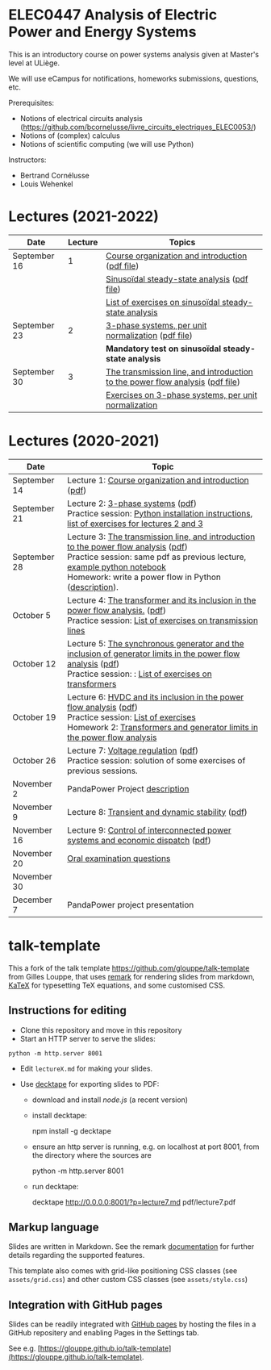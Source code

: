 # ELEC0447 Analysis of Electric Power and Energy Systems

This is an introductory course on power systems analysis given at Master's level at ULiège.

We will use eCampus for notifications, homeworks submissions, questions, etc. 

Prerequisites: 
 - Notions of electrical circuits analysis (https://github.com/bcornelusse/livre_circuits_electriques_ELEC0053/)
 - Notions of (complex) calculus
 - Notions of scientific computing (we will use Python)

Instructors: 
 - Bertrand Cornélusse
 - Louis Wehenkel

# Lectures (2021-2022)

| Date | Lecture | Topics |
| --- | --- | --- |
| September 16 | 1 | [Course organization and introduction](https://bcornelusse.github.io/ELEC0447-analysis-power-systems/?p=lecture1_intro.md) ([pdf file](pdf/lecture1_intro.pdf))|
|              |   | [Sinusoïdal steady-state analysis](https://bcornelusse.github.io/ELEC0447-analysis-power-systems/?p=lecture1_SSSA.md) ([pdf file](pdf/lecture1_SSSA.pdf))|
|              |   | [List of exercises on sinusoïdal steady-state analysis](pdf/list_of_exercises_SSSA.pdf) |
| September 23 | 2 | [3-phase systems, per unit normalization](https://bcornelusse.github.io/ELEC0447-analysis-power-systems/?p=lecture2_3ph_pu.md) ([pdf file](pdf/lecture2_3ph_pu.pdf))|
|              |   | **Mandatory test on sinusoïdal steady-state analysis** |
| September 30 | 3 | [The transmission line, and introduction to the power flow analysis](https://bcornelusse.github.io/ELEC0447-analysis-power-systems/?p=lecture3_tl_pf1.md) ([pdf file](pdf/lecture3_tl_pf1.pdf))|
|              |   | [Exercises on 3-phase systems, per unit normalization](pdf/ELEC0447_TP2.pdf) |

# Lectures (2020-2021)

| Date | Topic |
| --- | --- |
| September 14 | Lecture 1: [Course organization and introduction](https://bcornelusse.github.io/ELEC0447-analysis-power-systems/?p=lecture1.md) ([pdf](https://bcornelusse.github.io/ELEC0447-analysis-power-systems/pdf/lecture1.pdf))|
| September 21 | Lecture 2: [3-phase systems](https://bcornelusse.github.io/ELEC0447-analysis-power-systems/?p=lecture2.md) ([pdf](https://bcornelusse.github.io/ELEC0447-analysis-power-systems/pdf/lecture2.pdf)) <br> Practice session: [Python installation instructions](pdf/python_install.pdf), [list of exercises for lectures 2 and 3](pdf/ELEC0447_TP1-3.pdf)|
| September 28 | Lecture 3: [The transmission line, and introduction to the power flow analysis](https://bcornelusse.github.io/ELEC0447-analysis-power-systems/?p=lecture3.md) ([pdf](https://bcornelusse.github.io/ELEC0447-analysis-power-systems/pdf/lecture3.pdf))<br>Practice session: same pdf as previous lecture, [example python notebook](https://bcornelusse.github.io/ELEC0447-analysis-power-systems/notebooks/short_python_tutorial.ipynb)<br> Homework: write a power flow in Python ([description](https://bcornelusse.github.io/ELEC0447-analysis-power-systems/pdf/ELEC0447_powerflow.pdf)). |
| October 5 | Lecture 4: [The transformer and its inclusion in the power flow analysis.](https://bcornelusse.github.io/ELEC0447-analysis-power-systems/?p=lecture4.md) ([pdf](https://bcornelusse.github.io/ELEC0447-analysis-power-systems/pdf/lecture4.pdf)) <br> Practice session: [List of exercises on transmission lines](pdf/ELEC0447_TP3-2.pdf)|
| October 12 | Lecture 5: [The synchronous generator and the inclusion of generator limits in the power flow analysis](https://bcornelusse.github.io/ELEC0447-analysis-power-systems/?p=lecture5.md) ([pdf](https://bcornelusse.github.io/ELEC0447-analysis-power-systems/pdf/lecture5.pdf)) <br> Practice session: : [List of exercises on transformers](pdf/ELEC0447TP4v2.pdf)|
| October 19 | Lecture 6: [HVDC and its inclusion in the power flow analysis](https://bcornelusse.github.io/ELEC0447-analysis-power-systems/?p=lecture6.md) ([pdf](https://bcornelusse.github.io/ELEC0447-analysis-power-systems/pdf/lecture6.pdf)) <br> Practice session: [List of exercises](pdf/ELEC0447_TP5.pdf) <br> Homework 2: [Transformers and generator limits in the power flow analysis](pdf/ELEC0447_homework2.pdf)|
| October 26 | Lecture 7: [Voltage regulation](https://bcornelusse.github.io/ELEC0447-analysis-power-systems/?p=lecture7.md) ([pdf](https://bcornelusse.github.io/ELEC0447-analysis-power-systems/pdf/lecture7.pdf)) <br> Practice session: solution of some exercises of previous sessions. |
| November 2 | PandaPower Project [description](pdf/ELEC0447_project_1-3.pdf) |
| November 9 | Lecture 8: [Transient and dynamic stability](https://bcornelusse.github.io/ELEC0447-analysis-power-systems/?p=lecture8.md) ([pdf](https://bcornelusse.github.io/ELEC0447-analysis-power-systems/pdf/lecture8.pdf)) |
| November 16 | Lecture 9: [Control of interconnected power systems and economic dispatch](https://bcornelusse.github.io/ELEC0447-analysis-power-systems/?p=lecture9.md) ([pdf](https://bcornelusse.github.io/ELEC0447-analysis-power-systems/pdf/lecture9.pdf)) |
| November 20 | [Oral examination questions](pdf/20201110_ELEC0447_exam_questions.pdf) |
| November 30 | |
| December 7  | PandaPower project presentation |


# talk-template

This a fork of the talk template https://github.com/glouppe/talk-template from Gilles Louppe, that uses [remark](https://github.com/gnab/remark) for rendering slides from markdown, [KaTeX](https://github.com/Khan/KaTeX) for typesetting TeX equations, and some customised CSS.

## Instructions for editing

- Clone this repository and move in this repository
- Start an HTTP server to serve the slides:
```
python -m http.server 8001
```
- Edit `lectureX.md` for making your slides.
- Use [decktape](https://github.com/astefanutti/decktape) for exporting slides to PDF:

  - download and install *node.js* (a recent version)
  - install decktape: 

    npm install -g decktape

 
  - ensure an http server is running, e.g. on localhost at port 8001, from the directory where the sources are

    python -m http.server 8001 

  - run decktape: 

    decktape http://0.0.0.0:8001/?p=lecture7.md pdf/lecture7.pdf




## Markup language

Slides are written in Markdown. See the remark [documentation](https://github.com/gnab/remark/wiki/Markdown) for further details regarding the supported features.

This template also comes with grid-like positioning CSS classes (see `assets/grid.css`) and other custom CSS classes (see `assets/style.css`)

## Integration with GitHub pages

Slides can be readily integrated with [GitHub pages](https://pages.github.com/) by hosting the files in a GitHub repositery and enabling Pages in the Settings tab.

See e.g. [https://glouppe.github.io/talk-template](https://glouppe.github.io/talk-template). 
